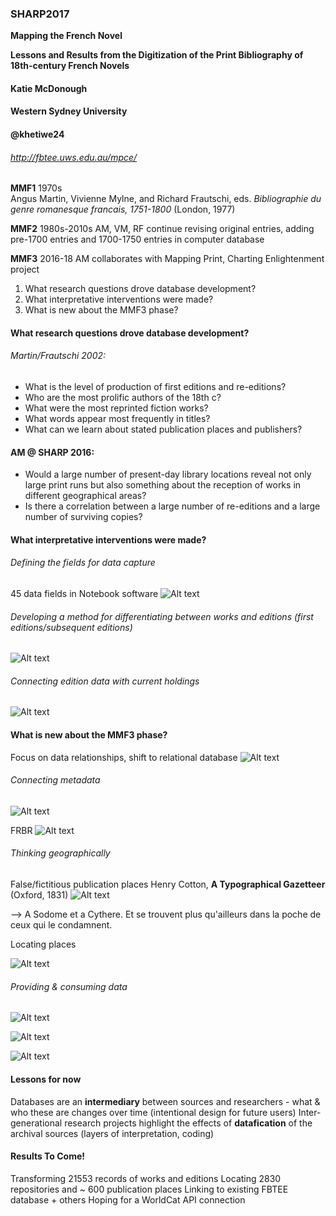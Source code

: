 ### SHARP2017
**Mapping the French Novel**

**Lessons and Results from the Digitization of the Print Bibliography of 18th-century French Novels**

#### Katie McDonough
#### Western Sydney University
#### @khetiwe24

###### http://fbtee.uws.edu.au/mpce/


**MMF1**		1970s	
Angus Martin, Vivienne Mylne, and Richard Frautschi, eds. *Bibliographie du genre romanesque francais, 1751-1800* (London, 1977)

**MMF2**		1980s-2010s 
AM, VM, RF continue revising original entries, adding pre-1700 entries and 1700-1750 entries in computer database

**MMF3**		2016-18	
AM collaborates with Mapping Print, Charting Enlightenment project


1. What research questions drove database development?
2. What interpretative interventions were made?
3. What is new about the MMF3 phase?


#### What research questions drove database development?

###### Martin/Frautschi 2002: 

- What is the level of production of first editions and re-editions?
- Who are the most prolific authors of the 18th c?
- What were the most reprinted fiction works?
- What words appear most frequently in titles?
- What can we learn about stated publication places and publishers?


#### AM @ SHARP 2016:

- Would a large number of present-day library locations reveal not only large print runs but also something about the reception of works in different geographical areas?
- Is there a correlation between a large number of re-editions and a large number of surviving copies? 


#### What interpretative interventions were made?

###### Defining the fields for data capture
45 data fields in Notebook software
![Alt text](images/MMF_fields.png)


###### Developing a method for differentiating between works and editions (first editions/subsequent editions)
![Alt text](images/MMF_identifiers.png)


###### Connecting edition data with current holdings
![Alt text](images/edition_location.png)


#### What is new about the MMF3 phase?	
Focus on data relationships, shift to relational database
![Alt text](images/notebook_export.png)


###### Connecting metadata
![Alt text](images/BnF_graph.jpg)

FRBR
![Alt text](images/BnF_FRBR_example.jpg)


###### Thinking geographically


False/fictitious publication places 
Henry Cotton, **A Typographical Gazetteer** (Oxford, 1831)
![Alt text](images/fictitious_imprints.png)


--> A Sodome et a Cythere. Et se trouvent plus qu'ailleurs dans la poche de ceux qui le condamnent.


Locating places


![Alt text](images/place_geolocation_errors.png)


###### Providing & consuming data


![Alt text](images/FBTEE_download.png)


![Alt text](images/linked_places_table.png)


![Alt text](images/BnF_libraire_scrape.png)


#### Lessons for now

Databases are an **intermediary** between sources and researchers - what & who these are changes over time (intentional design for future users)
Inter-generational research projects highlight the effects of **datafication** of the archival sources (layers of interpretation, coding)



#### Results To Come!

Transforming 21553 records of works and editions
Locating 2830 repositories and ~ 600 publication places
Linking to existing FBTEE database + others
Hoping for a WorldCat API connection
